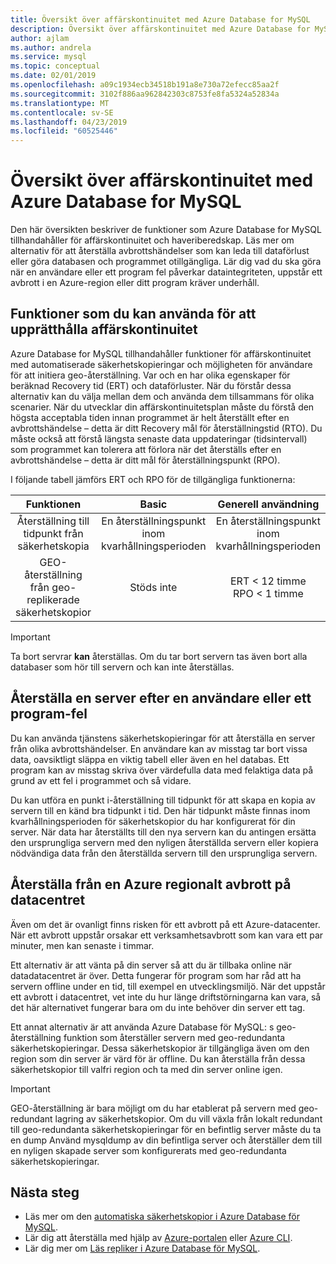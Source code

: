```yaml
---
title: Översikt över affärskontinuitet med Azure Database for MySQL
description: Översikt över affärskontinuitet med Azure Database for MySQL.
author: ajlam
ms.author: andrela
ms.service: mysql
ms.topic: conceptual
ms.date: 02/01/2019
ms.openlocfilehash: a09c1934ecb34518b191a8e730a72efecc85aa2f
ms.sourcegitcommit: 3102f886aa962842303c8753fe8fa5324a52834a
ms.translationtype: MT
ms.contentlocale: sv-SE
ms.lasthandoff: 04/23/2019
ms.locfileid: "60525446"
---
```

# <a name="overview-of-business-continuity-with-azure-database-for-mysql"></a>Översikt över affärskontinuitet med Azure Database for MySQL

Den här översikten beskriver de funktioner som Azure Database for MySQL tillhandahåller för affärskontinuitet och haveriberedskap. Läs mer om alternativ för att återställa avbrottshändelser som kan leda till dataförlust eller göra databasen och programmet otillgängliga. Lär dig vad du ska göra när en användare eller ett program fel påverkar dataintegriteten, uppstår ett avbrott i en Azure-region eller ditt program kräver underhåll.

## <a name="features-that-you-can-use-to-provide-business-continuity"></a>Funktioner som du kan använda för att upprätthålla affärskontinuitet

Azure Database for MySQL tillhandahåller funktioner för affärskontinuitet med automatiserade säkerhetskopieringar och möjligheten för användare för att initiera geo-återställning. Var och en har olika egenskaper för beräknad Recovery tid (ERT) och dataförluster. När du förstår dessa alternativ kan du välja mellan dem och använda dem tillsammans för olika scenarier. När du utvecklar din affärskontinuitetsplan måste du förstå den högsta acceptabla tiden innan programmet är helt återställt efter en avbrottshändelse – detta är ditt Recovery mål för återställningstid (RTO). Du måste också att förstå längsta senaste data uppdateringar (tidsintervall) som programmet kan tolerera att förlora när det återställs efter en avbrottshändelse – detta är ditt mål för återställningspunkt (RPO).

I följande tabell jämförs ERT och RPO för de tillgängliga funktionerna:

| **Funktionen** | **Basic** | **Generell användning** | **Minnesoptimerad** |
| :------------: | :-------: | :-----------------: | :------------------: |
| Återställning till tidpunkt från säkerhetskopia | En återställningspunkt inom kvarhållningsperioden | En återställningspunkt inom kvarhållningsperioden | En återställningspunkt inom kvarhållningsperioden |
| GEO-återställning från geo-replikerade säkerhetskopior | Stöds inte | ERT < 12 timme<br/>RPO < 1 timme | ERT < 12 timme<br/>RPO < 1 timme |

> [!IMPORTANT]
> Ta bort servrar **kan** återställas. Om du tar bort servern tas även bort alla databaser som hör till servern och kan inte återställas.

## <a name="recover-a-server-after-a-user-or-application-error"></a>Återställa en server efter en användare eller ett program-fel

Du kan använda tjänstens säkerhetskopieringar för att återställa en server från olika avbrottshändelser. En användare kan av misstag tar bort vissa data, oavsiktligt släppa en viktig tabell eller även en hel databas. Ett program kan av misstag skriva över värdefulla data med felaktiga data på grund av ett fel i programmet och så vidare.

Du kan utföra en punkt i-återställning till tidpunkt för att skapa en kopia av servern till en känd bra tidpunkt i tid. Den här tidpunkt måste finnas inom kvarhållningsperioden för säkerhetskopior du har konfigurerat för din server. När data har återställts till den nya servern kan du antingen ersätta den ursprungliga servern med den nyligen återställda servern eller kopiera nödvändiga data från den återställda servern till den ursprungliga servern.

## <a name="recover-from-an-azure-regional-data-center-outage"></a>Återställa från en Azure regionalt avbrott på datacentret

Även om det är ovanligt finns risken för ett avbrott på ett Azure-datacenter. När ett avbrott uppstår orsakar ett verksamhetsavbrott som kan vara ett par minuter, men kan senaste i timmar.

Ett alternativ är att vänta på din server så att du är tillbaka online när datadatacentret är över. Detta fungerar för program som har råd att ha servern offline under en tid, till exempel en utvecklingsmiljö. När det uppstår ett avbrott i datacentret, vet inte du hur länge driftstörningarna kan vara, så det här alternativet fungerar bara om du inte behöver din server ett tag.

Ett annat alternativ är att använda Azure Database för MySQL: s geo-återställning funktion som återställer servern med geo-redundanta säkerhetskopieringar. Dessa säkerhetskopior är tillgängliga även om den region som din server är värd för är offline. Du kan återställa från dessa säkerhetskopior till valfri region och ta med din server online igen.

> [!IMPORTANT]
> GEO-återställning är bara möjligt om du har etablerat på servern med geo-redundant lagring av säkerhetskopior. Om du vill växla från lokalt redundant till geo-redundanta säkerhetskopieringar för en befintlig server måste du ta en dump Använd mysqldump av din befintliga server och återställer dem till en nyligen skapade server som konfigurerats med geo-redundanta säkerhetskopieringar.

## <a name="next-steps"></a>Nästa steg

- Läs mer om den [automatiska säkerhetskopior i Azure Database för MySQL](concepts-backup.md).
- Lär dig att återställa med hjälp av [Azure-portalen](howto-restore-server-portal.md) eller [Azure CLI](howto-restore-server-cli.md).
- Lär dig mer om [Läs repliker i Azure Database för MySQL](concepts-read-replicas.md).